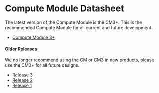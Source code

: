 # Compute Module Datasheet

The latest version of the Compute Module is the CM3+. This is the recommended Compute Module for all current and future development.

* [Compute Module 3+](/hardware/computemodule/datasheets/rpi_DATA_CM3plus_1p0.pdf)


#### Older Releases

We no longer recommend using the CM or CM3 in new products, please use the CM3+ for all future designs.

* [Release 3](/hardware/computemodule/datasheets/rpi_DATA_CM_3p0.pdf)
* [Release 2](/hardware/computemodule/datasheets/rpi_DATA_CM_2p0.pdf)
* [Release 1](/hardware/computemodule/datasheets/rpi_DATA_CM_1p0.pdf)
